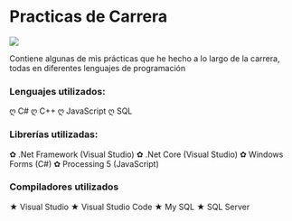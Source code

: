 # Practicas de Carrera
![](https://2.bp.blogspot.com/-r5fTrDpsTQA/U1LZZgGXjYI/AAAAAAAAHeg/UFNGH7kO8f8/s1600/0_1182c6_a1b3a575_XXL.png)

Contiene algunas de mis prácticas que he hecho a lo largo de la carrera, todas en diferentes lenguajes de programación

### Lenguajes utilizados:
ღ C#
ღ C++
ღ JavaScript
ღ SQL

### Librerías utilizadas:
✿ .Net Framework (Visual Studio)
✿ .Net Core (Visual Studio)
✿ Windows Forms (C#)
✿ Processing 5 (JavaScript)

### Compiladores utilizados
★ Visual Studio
★ Visual Studio Code
★ My SQL
★ SQL Server
